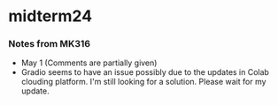 # midterm24

### Notes from MK316
+ May 1 (Comments are partially given)
+ Gradio seems to have an issue possibly due to the updates in Colab clouding platform. I'm still looking for a solution. Please wait for my update. 
